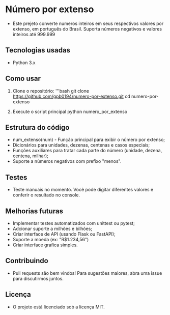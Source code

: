 # Número por extenso 
- Este prejeto converte numeros inteiros em seus respectivos valores por extenso,
  em português do Brasil. Suporta números negativos e valores inteiros até 999.999

## Tecnologias usadas
- Python 3.x

## Como usar

1. Clone o repositório:
   '''bash
   git clone
   https://github.com/gpb0194/numero-por-extenso.git
   cd numero-por-extenso

2. Execute o script principal
   python numero_por_extenso

## Estrutura do código
- num_extenso(num) - Função principal para exibir o número por extenso;
- Dicionários para unidades, dezenas, centenas e casos especiais;
- Funções auxiliares para tratar cada parte do número (unidade, dezena, centena, milhar);
- Suporte a números negativos com prefixo "menos".

## Testes
- Teste manuais no momento. Você pode digitar diferentes valores e conferir o resultado no console.

## Melhorias futuras
- Implementar testes automatizados com unittest ou pytest;
- Adcionar suporte a milhões e bilhões;
- Criar interface de API (usando Flask ou FastAPI);
- Suporte a moeda (ex: "R$1.234,56")
- Criar interface grafica simples.

## Contribuindo
- Pull requests são bem vindos! Para sugestões maiores, abra uma issue para discutirmos juntos.

## Licença
- O projeto está licenciado sob a licença MIT.
